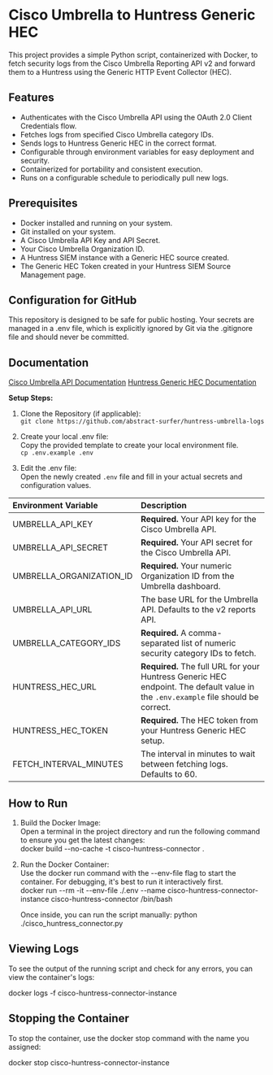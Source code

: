 # **Cisco Umbrella to Huntress Generic HEC**

This project provides a simple Python script, containerized with Docker, to fetch security logs from the Cisco Umbrella Reporting API v2 and forward them to a Huntress using the Generic HTTP Event Collector (HEC).

## **Features**

* Authenticates with the Cisco Umbrella API using the OAuth 2.0 Client Credentials flow.  
* Fetches logs from specified Cisco Umbrella category IDs.  
* Sends logs to Huntress Generic HEC in the correct format.  
* Configurable through environment variables for easy deployment and security.  
* Containerized for portability and consistent execution.  
* Runs on a configurable schedule to periodically pull new logs.

## **Prerequisites**

* Docker installed and running on your system.  
* Git installed on your system.  
* A Cisco Umbrella API Key and API Secret.  
* Your Cisco Umbrella Organization ID.  
* A Huntress SIEM instance with a Generic HEC source created.
* The Generic HEC Token created in your Huntress SIEM Source Management page.

## **Configuration for GitHub**

This repository is designed to be safe for public hosting. Your secrets are managed in a .env file, which is explicitly ignored by Git via the .gitignore file and should never be committed.

## **Documentation**

[Cisco Umbrella API Documentation](https://developer.cisco.com/docs/cloud-security/umbrella-api-reference-reports-overview/)
[Huntress Generic HEC Documentation](https://support.huntress.io/hc/en-us/articles/36169678734867-Collecting-HEC-HTTP-Event-Collector-Sources)

**Setup Steps:**

1. Clone the Repository (if applicable):  
   `git clone https://github.com/abstract-surfer/huntress-umbrella-logs`
2. Create your local .env file:  
   Copy the provided template to create your local environment file.  
   `cp .env.example .env`

3. Edit the .env file:  
   Open the newly created `.env` file and fill in your actual secrets and configuration values.

| Environment Variable | Description |
| :---- | :---- |
| UMBRELLA\_API\_KEY | **Required.** Your API key for the Cisco Umbrella API. |
| UMBRELLA\_API\_SECRET | **Required.** Your API secret for the Cisco Umbrella API. |
| UMBRELLA\_ORGANIZATION\_ID | **Required.** Your numeric Organization ID from the Umbrella dashboard. |
| UMBRELLA\_API\_URL | The base URL for the Umbrella API. Defaults to the v2 reports API. |
| UMBRELLA\_CATEGORY\_IDS | **Required.** A comma-separated list of numeric security category IDs to fetch. |
| HUNTRESS\_HEC\_URL | **Required.** The full URL for your Huntress Generic HEC endpoint. The default value in the `.env.example` file should be correct. |
| HUNTRESS\_HEC\_TOKEN | **Required.** The HEC token from your Huntress Generic HEC setup. |
| FETCH\_INTERVAL\_MINUTES | The interval in minutes to wait between fetching logs. Defaults to 60. |

## **How to Run**

1. Build the Docker Image:  
   Open a terminal in the project directory and run the following command to ensure you get the latest changes:  
   docker build \--no-cache \-t cisco-huntress-connector .

2. Run the Docker Container:  
   Use the docker run command with the \--env-file flag to start the container. For debugging, it's best to run it interactively first.  
   docker run \--rm \-it \--env-file ./.env \--name cisco-huntress-connector-instance cisco-huntress-connector /bin/bash

   Once inside, you can run the script manually: python ./cisco\_huntress\_connector.py

## **Viewing Logs**

To see the output of the running script and check for any errors, you can view the container's logs:

docker logs \-f cisco-huntress-connector-instance

## **Stopping the Container**

To stop the container, use the docker stop command with the name you assigned:

docker stop cisco-huntress-connector-instance  

